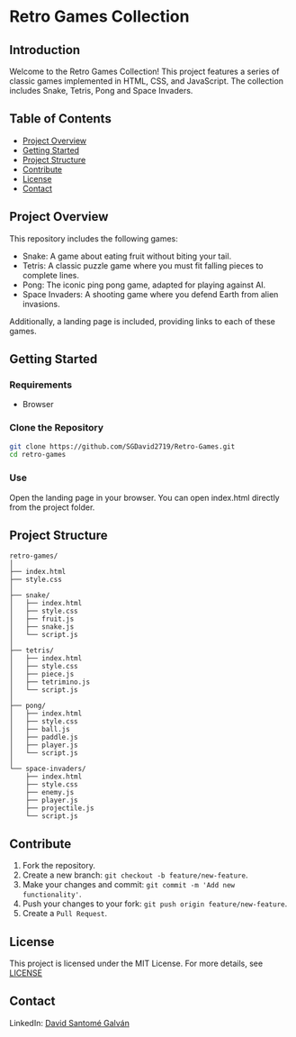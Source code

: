 # Retro Games Collection

## Introduction

Welcome to the Retro Games Collection! This project features a series of classic games implemented in HTML, CSS, and JavaScript. The collection includes Snake, Tetris, Pong and Space Invaders.

## Table of Contents

- [Project Overview](#project-overview)
- [Getting Started](#getting-started)
- [Project Structure](#project-structure)
- [Contribute](#contribute)
- [License](#license)
- [Contact](#contact)

## Project Overview

This repository includes the following games:

- Snake: A game about eating fruit without biting your tail.
- Tetris: A classic puzzle game where you must fit falling pieces to complete lines.
- Pong: The iconic ping pong game, adapted for playing against AI.
- Space Invaders: A shooting game where you defend Earth from alien invasions.

Additionally, a landing page is included, providing links to each of these games.

## Getting Started

### Requirements

- Browser

### Clone the Repository

```sh
git clone https://github.com/SGDavid2719/Retro-Games.git
cd retro-games
```

### Use

Open the landing page in your browser. You can open index.html directly from the project folder.

## Project Structure

```
retro-games/
│
├── index.html
├── style.css
│
├── snake/
│   ├── index.html
│   ├── style.css
│   ├── fruit.js
│   ├── snake.js
│   └── script.js
│
├── tetris/
│   ├── index.html
│   ├── style.css
│   ├── piece.js
│   ├── tetrimino.js
│   └── script.js
│
├── pong/
│   ├── index.html
│   ├── style.css
│   ├── ball.js
│   ├── paddle.js
│   ├── player.js
│   └── script.js
│
└── space-invaders/
    ├── index.html
    ├── style.css
    ├── enemy.js
    ├── player.js
    ├── projectile.js
    └── script.js
```

## Contribute

1. Fork the repository.
2. Create a new branch: `git checkout -b feature/new-feature`.
3. Make your changes and commit: `git commit -m 'Add new functionality'`.
4. Push your changes to your fork: `git push origin feature/new-feature`.
5. Create a `Pull Request`.

## License

This project is licensed under the MIT License. For more details, see [LICENSE](https://github.com/SGDavid2719/Retro-Games/blob/master/LICENSE)

## Contact

LinkedIn: [David Santomé Galván](https://www.linkedin.com/in/david-santom%C3%A9-galv%C3%A1n-8815021b8/)

